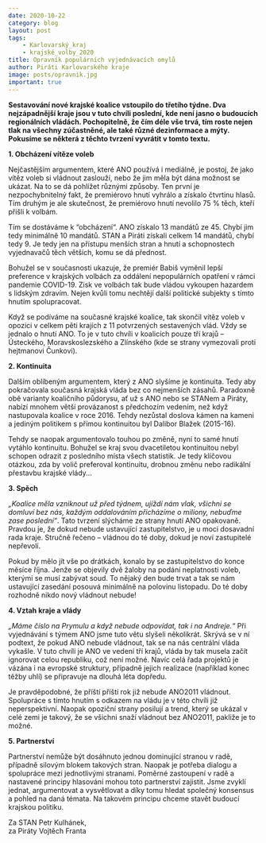```yaml
---
date: 2020-10-22
category: blog
layout: post
tags:
    - Karlovarský_kraj
    - krajské_volby_2020
title: Opravník populárních vyjednávacích omylů
author: Piráti Karlovarského kraje
image: posts/opravnik.jpg
important: true
---
```


**Sestavování nové krajské koalice vstoupilo do třetího týdne. Dva nejzápadnější kraje jsou v tuto chvíli poslední, kde není jasno o budoucích regionálních vládách. Pochopitelně, že čím déle vše trvá, tím roste nejen tlak na všechny zúčastněné, ale také různé dezinformace a mýty. Pokusíme se některá z těchto tvrzení vyvrátit v tomto textu.**

 **1. Obcházení vítěze voleb**

    
Nejčastějším argumentem, které ANO používá i mediálně, je postoj, že jako vítěz voleb si vládnout zaslouží, nebo že jim měla být dána možnost se ukázat. Na to se dá pohlížet různými způsoby. Ten první je nezpochybnitelný fakt, že premiérovo hnutí vyhrálo a získalo čtvrtinu hlasů. Tím druhým je ale skutečnost, že premiérovo hnutí nevolilo 75 % těch, kteří přišli k volbám.

Tím se dostáváme k “obcházení“. ANO získalo 13 mandátů ze 45. Chybí jim tedy minimálně 10 mandátů. STAN a Piráti získali celkem 14 mandátů, chybí tedy 9. Je tedy jen na přístupu menších stran a hnutí a schopnostech vyjednavačů těch větších, komu se dá přednost.

Bohužel se v současnosti ukazuje, že premiér Babiš vyměnil lepší preference v krajských volbách za oddálení nepopulárních opatření v rámci pandemie COVID-19. Zisk ve volbách tak bude vládou vykoupen hazardem s lidským zdravím. Nejen kvůli tomu nechtějí další politické subjekty s tímto hnutím spolupracovat.

Když se podíváme na současné krajské koalice, tak skončil vítěz voleb v opozici v celkem pěti krajích z 11 potvrzených sestavených vlád. Vždy se jednalo o hnutí ANO. To je v tuto chvíli v koalicích pouze tří krajů – Ústeckého, Moravskoslezského a Zlínského (kde se strany vymezovali proti hejtmanovi Čunkovi).

 **2. Kontinuita**

    

Dalším oblíbeným argumentem, který z ANO slyšíme je kontinuita. Tedy aby pokračovala současná krajská vláda bez co nejmenších zásahů. Paradoxně obě varianty koaličního půdorysu, ať už s ANO nebo se STANem a Piráty, nabízí mnohem větší provázanost s předchozím vedením, než když nastupovala koalice v roce 2016. Tehdy nezůstal doslova kámen na kameni a jediným politikem s přímou kontinuitou byl Dalibor Blažek (2015-16).

Tehdy se naopak argumentovalo touhou po změně, nyní to samé hnutí vytáhlo kontinuitu. Bohužel se kraj svou dvacetiletou kontinuitou nebyl schopen odrazit z posledního místa všech statistik. Je tedy klíčovou otázkou, zda by volič preferoval kontinuitu, drobnou změnu nebo radikální přestavbu krajské vlády...

**3.  Spěch**
    

*„Koalice měla vzniknout už před týdnem, ujíždí nám vlak, všichni se domluví bez nás, každým oddalováním přicházíme o miliony, nebuďme zase poslední“*. Tato tvrzení slýcháme ze strany hnutí ANO opakovaně. Pravdou je, že dokud nebude ustavující zastupitelstvo, je u moci dosavadní rada kraje. Stručně řečeno – vládnou do té doby, dokud je noví zastupitelé nepřevolí.

Pokud by mělo jít vše po drátkách, konalo by se zastupitelstvo do konce měsíce října. Jenže se objevily dvě žaloby na podání neplatnosti voleb, kterými se musí zabývat soud. To nějaký den bude trvat a tak se nám ustavující zasedání posouvá minimálně na polovinu listopadu. Do té doby rozhodně nikdo nový vládnout nebude!

  

**4.  Vztah kraje a vlády**
    

*„Máme číslo na Prymulu a když nebude odpovídat, tak i na Andreje.“* Při vyjednávání s týmem ANO jsme tuto větu slyšeli několikrát. Skrývá se v ní podtext, že pokud ANO nebude vládnout, tak se na nás centrální vláda vykašle. V tuto chvíli je ANO ve vedení tří krajů, vláda by tak musela začít ignorovat celou republiku, což není možné. Navíc celá řada projektů je vázána i na evropské struktury, případně jejich realizace (například konec těžby uhlí) se připravuje na dlouhá léta dopředu.

Je pravděpodobné, že příští příští rok již nebude ANO2011 vládnout. Spolupráce s tímto hnutím s odkazem na vládu je v této chvíli již neperspektivní. Naopak opoziční strany posilují a trend, který se ukázal v celé zemi je takový, že se všichni snaží vládnout bez ANO2011, pakliže je to možné.

**5.  Partnerství**
    

Partnerství nemůže být dosáhnuto jednou dominující stranou v radě, případně silovým blokem takových stran. Naopak je potřeba dialogu a spolupráce mezi jednotlivými stranami. Poměrné zastoupení v radě a nastavené principy hlasování mohou toto partnerství zajistit. Jsme zvyklí jednat, argumentovat a vysvětlovat a díky tomu hledat společný konsensus a pohled na daná témata. Na takovém principu chceme stavět budoucí krajskou politiku.

Za STAN Petr Kulhánek,  
za Piráty Vojtěch Franta
